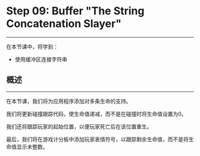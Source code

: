 # Step 09: Buffer "The String Concatenation Slayer"

---

在本节课中，将学到：
* 使用缓冲区连接字符串


## 概述

---

在本节课，我们将为应用程序添加对多条生命的支持。

我们将更新碰撞跟踪代码，使生命值递减，而不是在碰撞时将生命值设置为0。

我们还将跟踪玩家的起始位置，以便玩家死亡后在该位置重生。

最后，我们将在游戏计分板中添加玩家表情符号，以跟踪剩余生命值，而不是将生命值显示未整数。
